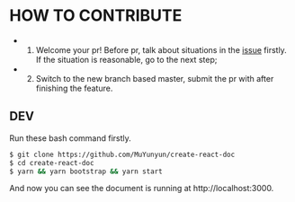# HOW TO CONTRIBUTE

* 1. Welcome your pr! Before pr, talk about situations in the [issue](https://github.com/MuYunyun/create-react-doc/issues/new) firstly. If the situation is reasonable, go to the next step;
* 2. Switch to the new branch based master, submit the pr with after finishing the feature.

## DEV

Run these bash command firstly.

```bash
$ git clone https://github.com/MuYunyun/create-react-doc
$ cd create-react-doc
$ yarn && yarn bootstrap && yarn start
```

And now you can see the document is running at http://localhost:3000.
